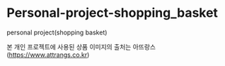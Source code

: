 # Personal-project-shopping_basket
personal project(shopping basket)

본 개인 프로젝트에 사용된 상품 이미지의 출처는 아뜨랑스(https://www.attrangs.co.kr)
